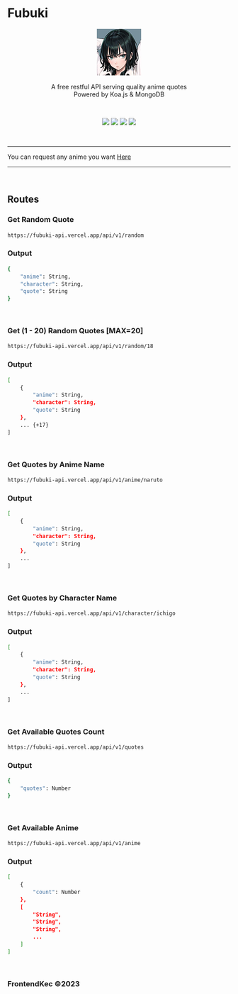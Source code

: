 # Fubuki
<p align="center"><img src="./public/icon.png"></p>
<p align="center">A free restful API serving quality anime quotes<br>Powered by Koa.js & MongoDB</p>

<br>
<p align="center">
<img src="https://img.shields.io/github/license/FrontendKec/Fubuki?style=flat-square">
<img src="https://img.shields.io/github/package-json/v/FrontendKec/Fubuki?style=flat-square">
<img src="https://img.shields.io/github/last-commit/FrontendKec/Fubuki?style=flat-square">
<img src="https://img.shields.io/github/deployments/FrontendKec/Fubuki/Production?style=flat-square"></p>
<br>

***
You can request any anime you want [Here](https://github.com/FrontendKec/Fubuki/discussions/1)
***
<br>

## Routes
### Get Random Quote 
```sh
https://fubuki-api.vercel.app/api/v1/random
```
### Output
```sh
{
    "anime": String,
    "character": String,
    "quote": String
}
```
<br>

### Get (1 - 20) Random Quotes [MAX=20]
```sh
https://fubuki-api.vercel.app/api/v1/random/18
```
### Output
```sh
[
    {
        "anime": String,
        "character": String,
        "quote": String
    },
    ... {+17}
]
```
<br>

### Get Quotes by Anime Name
```sh
https://fubuki-api.vercel.app/api/v1/anime/naruto
```
### Output
```sh
[
    {
        "anime": String,
        "character": String,
        "quote": String
    },
    ...
]
```
<br>

### Get Quotes by Character Name
```sh
https://fubuki-api.vercel.app/api/v1/character/ichigo
```
### Output
```sh
[
    {
        "anime": String,
        "character": String,
        "quote": String
    },
    ...
]
```
<br>

### Get Available Quotes Count
```sh
https://fubuki-api.vercel.app/api/v1/quotes
```
### Output
```sh
{
    "quotes": Number
}
```
<br>

### Get Available Anime
```sh
https://fubuki-api.vercel.app/api/v1/anime
```
### Output
```sh
[
    {
        "count": Number
    },
    [
        "String",
        "String",
        "String",
        ...
    ]
]
```
<br>

### FrontendKec &copy;2023